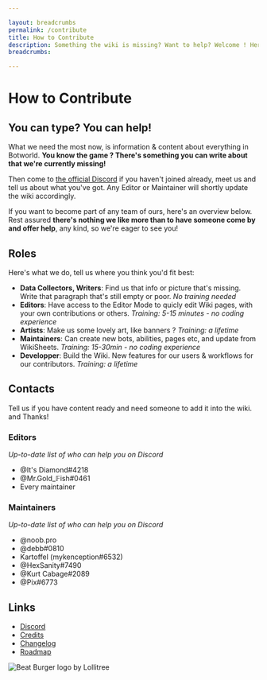 ```yaml
---

layout: breadcrumbs
permalink: /contribute
title: How to Contribute
description: Something the wiki is missing? Want to help? Welcome ! Here's how to proceed
breadcrumbs:

---
```


# How to Contribute

## You can type? You can help!

What we need the most now, is information & content about everything in Botworld. **You know the game ? There's something you can write about that we're currently missing!**

Then come to [the official Discord](<https://discord.gg/FsJzvtFrgq>) if you haven't joined already, meet us and tell us about what you've got. Any Editor or Maintainer will shortly update the wiki accordingly.

If you want to become part of any team of ours, here's an overview below. Rest assured **there's nothing we like more than to have someone come by and offer help**, any kind, so we're eager to see you!

## Roles

Here's what we do, tell us where you think you'd fit best:

- **Data Collectors, Writers**: Find us that info or picture that's missing. Write that paragraph that's still empty or poor. *No training needed*
- **Editors**: Have access to the Editor Mode to quicly edit Wiki pages, with your own contributions or others. *Training: 5-15 minutes - no coding experience*
- **Artists**: Make us some lovely art, like banners ? *Training: a lifetime* 
- **Maintainers**: Can create new bots, abilities, pages etc, and update from WikiSheets. *Training: 15-30min - no coding experience*
- **Developper**: Build the Wiki. New features for our users & workflows for our contributors. *Training: a lifetime*


## Contacts

Tell us if you have content ready and need someone to add it into the wiki. and Thanks!

### Editors
*Up-to-date list of who can help you on Discord*

- @It's Diamond#4218 
- @Mr.Gold_𝔽ish#0461 
- Every maintainer 

### Maintainers
*Up-to-date list of who can help you on Discord*

- @noob.pro 
- @debb#0810 
- Kartoffel (mykenception#6532)
- @HexSanity#7490
- @Kurt Cabage#2089
- @Pix#6773


## Links

- [Discord](<https://discord.gg/FsJzvtFrgq>)
- [Credits](/credits)
- [Changelog](/changelog)
- [Roadmap](/roadmap)


![Beat Burger logo by Lollitree](/assets/img/pics/beatburger.png)


